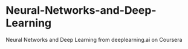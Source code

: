 # Neural-Networks-and-Deep-Learning
Neural Networks and Deep Learning from deeplearning.ai on Coursera
